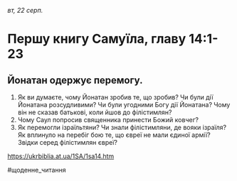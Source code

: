 
_вт, 22 серп._

# Першу книгу Самуїла, главу 14:1-23

## Йонатан одержує перемогу.
1. Як ви думаєте, чому Йонатан зробив те, що зробив? Чи були дії Йонатана розсудливими? Чи були угодними Богу дії Йонатана? Чому він не сказав батькові, коли йшов до філістимлян?
2. Чому Саул попросив священника принести Божий ковчег?
3. Як перемогли ізраїльтяни? Чи знали філістимляни, де вояки ізраїля? Як вплинуло на перебіг бою те, що євреї не мали єдиної армії? Звідки серед філістимлян євреї?

https://ukrbiblia.at.ua/1SA/1sa14.htm 

#щоденне_читання
